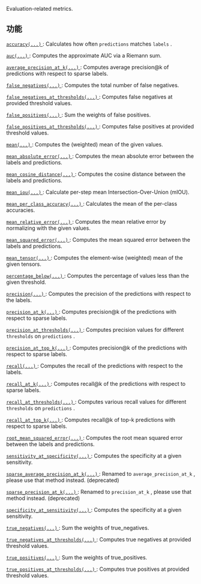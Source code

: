 Evaluation-related metrics.

## 功能
[ `accuracy(...)` ](https://tensorflow.google.cn/api_docs/python/tf/compat/v1/metrics/accuracy): Calculates how often  `predictions`  matches  `labels` .

[ `auc(...)` ](https://tensorflow.google.cn/api_docs/python/tf/compat/v1/metrics/auc): Computes the approximate AUC via a Riemann sum.

[ `average_precision_at_k(...)` ](https://tensorflow.google.cn/api_docs/python/tf/compat/v1/metrics/average_precision_at_k): Computes average precision@k of predictions with respect to sparse labels.

[ `false_negatives(...)` ](https://tensorflow.google.cn/api_docs/python/tf/compat/v1/metrics/false_negatives): Computes the total number of false negatives.

[ `false_negatives_at_thresholds(...)` ](https://tensorflow.google.cn/api_docs/python/tf/compat/v1/metrics/false_negatives_at_thresholds): Computes false negatives at provided threshold values.

[ `false_positives(...)` ](https://tensorflow.google.cn/api_docs/python/tf/compat/v1/metrics/false_positives): Sum the weights of false positives.

[ `false_positives_at_thresholds(...)` ](https://tensorflow.google.cn/api_docs/python/tf/compat/v1/metrics/false_positives_at_thresholds): Computes false positives at provided threshold values.

[ `mean(...)` ](https://tensorflow.google.cn/api_docs/python/tf/compat/v1/metrics/mean): Computes the (weighted) mean of the given values.

[ `mean_absolute_error(...)` ](https://tensorflow.google.cn/api_docs/python/tf/compat/v1/metrics/mean_absolute_error): Computes the mean absolute error between the labels and predictions.

[ `mean_cosine_distance(...)` ](https://tensorflow.google.cn/api_docs/python/tf/compat/v1/metrics/mean_cosine_distance): Computes the cosine distance between the labels and predictions.

[ `mean_iou(...)` ](https://tensorflow.google.cn/api_docs/python/tf/compat/v1/metrics/mean_iou): Calculate per-step mean Intersection-Over-Union (mIOU).

[ `mean_per_class_accuracy(...)` ](https://tensorflow.google.cn/api_docs/python/tf/compat/v1/metrics/mean_per_class_accuracy): Calculates the mean of the per-class accuracies.

[ `mean_relative_error(...)` ](https://tensorflow.google.cn/api_docs/python/tf/compat/v1/metrics/mean_relative_error): Computes the mean relative error by normalizing with the given values.

[ `mean_squared_error(...)` ](https://tensorflow.google.cn/api_docs/python/tf/compat/v1/metrics/mean_squared_error): Computes the mean squared error between the labels and predictions.

[ `mean_tensor(...)` ](https://tensorflow.google.cn/api_docs/python/tf/compat/v1/metrics/mean_tensor): Computes the element-wise (weighted) mean of the given tensors.

[ `percentage_below(...)` ](https://tensorflow.google.cn/api_docs/python/tf/compat/v1/metrics/percentage_below): Computes the percentage of values less than the given threshold.

[ `precision(...)` ](https://tensorflow.google.cn/api_docs/python/tf/compat/v1/metrics/precision): Computes the precision of the predictions with respect to the labels.

[ `precision_at_k(...)` ](https://tensorflow.google.cn/api_docs/python/tf/compat/v1/metrics/precision_at_k): Computes precision@k of the predictions with respect to sparse labels.

[ `precision_at_thresholds(...)` ](https://tensorflow.google.cn/api_docs/python/tf/compat/v1/metrics/precision_at_thresholds): Computes precision values for different  `thresholds`  on  `predictions` .

[ `precision_at_top_k(...)` ](https://tensorflow.google.cn/api_docs/python/tf/compat/v1/metrics/precision_at_top_k): Computes precision@k of the predictions with respect to sparse labels.

[ `recall(...)` ](https://tensorflow.google.cn/api_docs/python/tf/compat/v1/metrics/recall): Computes the recall of the predictions with respect to the labels.

[ `recall_at_k(...)` ](https://tensorflow.google.cn/api_docs/python/tf/compat/v1/metrics/recall_at_k): Computes recall@k of the predictions with respect to sparse labels.

[ `recall_at_thresholds(...)` ](https://tensorflow.google.cn/api_docs/python/tf/compat/v1/metrics/recall_at_thresholds): Computes various recall values for different  `thresholds`  on  `predictions` .

[ `recall_at_top_k(...)` ](https://tensorflow.google.cn/api_docs/python/tf/compat/v1/metrics/recall_at_top_k): Computes recall@k of top-k predictions with respect to sparse labels.

[ `root_mean_squared_error(...)` ](https://tensorflow.google.cn/api_docs/python/tf/compat/v1/metrics/root_mean_squared_error): Computes the root mean squared error between the labels and predictions.

[ `sensitivity_at_specificity(...)` ](https://tensorflow.google.cn/api_docs/python/tf/compat/v1/metrics/sensitivity_at_specificity): Computes the specificity at a given sensitivity.

[ `sparse_average_precision_at_k(...)` ](https://tensorflow.google.cn/api_docs/python/tf/compat/v1/metrics/sparse_average_precision_at_k): Renamed to  `average_precision_at_k` , please use that method instead. (deprecated)

[ `sparse_precision_at_k(...)` ](https://tensorflow.google.cn/api_docs/python/tf/compat/v1/metrics/sparse_precision_at_k): Renamed to  `precision_at_k` , please use that method instead. (deprecated)

[ `specificity_at_sensitivity(...)` ](https://tensorflow.google.cn/api_docs/python/tf/compat/v1/metrics/specificity_at_sensitivity): Computes the specificity at a given sensitivity.

[ `true_negatives(...)` ](https://tensorflow.google.cn/api_docs/python/tf/compat/v1/metrics/true_negatives): Sum the weights of true_negatives.

[ `true_negatives_at_thresholds(...)` ](https://tensorflow.google.cn/api_docs/python/tf/compat/v1/metrics/true_negatives_at_thresholds): Computes true negatives at provided threshold values.

[ `true_positives(...)` ](https://tensorflow.google.cn/api_docs/python/tf/compat/v1/metrics/true_positives): Sum the weights of true_positives.

[ `true_positives_at_thresholds(...)` ](https://tensorflow.google.cn/api_docs/python/tf/compat/v1/metrics/true_positives_at_thresholds): Computes true positives at provided threshold values.

